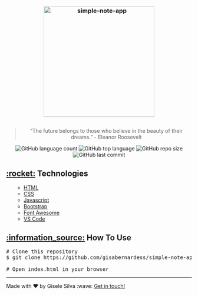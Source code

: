 <div id="readme" class="Box-body readme blob js-code-block-container">
  <article class="markdown-body entry-content p-3 p-md-6" itemprop="text">
    <h3 align="center">
      <img alt="simple-note-app" src="https://user-images.githubusercontent.com/17882257/73674168-affb3e00-468e-11ea-8b1d-409a452bc4ee.png" width="300px" style="max-width:100%;">
    </h3>
    <h2 align="center"></h2>
    <blockquote align="center">“The future belongs to those who believe in the beauty of their dreams.” - Eleanor Roosevelt</blockquote>
    <p align="center">
      <img alt="GitHub language count" src="https://img.shields.io/github/languages/count/gisabernardess/simple-note-app">
      <img alt="GitHub top language" src="https://img.shields.io/github/languages/top/gisabernardess/simple-note-app">
      <img alt="GitHub repo size" src="https://img.shields.io/github/repo-size/gisabernardess/simple-note-app">
      <img alt="GitHub last commit" src="https://img.shields.io/github/last-commit/gisabernardess/simple-note-app">
    </p>
    <h2><a class="anchor" aria-hidden="true" href="#rocket-technologies">:rocket:</a> Technologies </h2>
    <ul>
      <ul>
        <li><a href="https://developer.mozilla.org/en-US/docs/Web/HTML" rel="nofollow">HTML</a></li>
        <li><a href="https://developer.mozilla.org/pt-BR/docs/Web/CSS" rel="nofollow">CSS</a></li>
        <li><a href="https://developer.mozilla.org/en-US/docs/Web/JavaScript/Guide" rel="nofollow">Javascript</a></li>
        <li><a href="https://getbootstrap.com/" rel="nofollow">Bootstrap</a></li>
        <li><a href="https://fontawesome.com/" rel="nofollow">Font Awesome</a></li>
        <li><a href="https://code.visualstudio.com/" rel="nofollow">VS Code</a></li>
      </ul>
    </ul>
    <h2><a class="anchor" aria-hidden="true" href="#information_source-how-to-use">:information_source:</a> How To Use </h2>
    <div class="highlight highlight-source-shell"><pre><span class="pl-c"><span class="pl-c">#</span> Clone this repository</span> 
$ git clone https://github.com/gisabernardess/simple-note-app <br/>
<span class="pl-c"><span class="pl-c">#</span> Open index.html in your browser</span></pre></div>
    <hr>
<p>Made with ♥ by Gisele Silva :wave: <a href="https://www.linkedin.com/in/gisabernardess/" rel="nofollow">Get in touch!</a></p>
</article>
</div>
